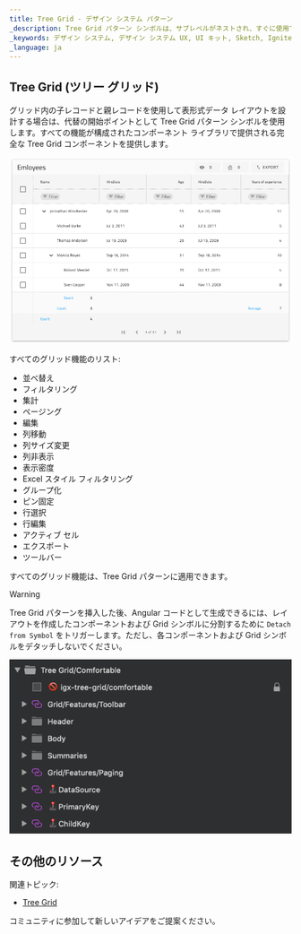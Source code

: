 ```yaml
---
title: Tree Grid - デザイン システム パターン
_description: Tree Grid パターン シンボルは、サブレベルがネストされ、すぐに使用できる要素に機能が適用された Tree Grid コンポーネントを表します。
_keywords: デザイン システム, デザイン システム UX, UI キット, Sketch, Ignite UI for Angular, Sketch to Angular, Angular, Angular デザイン システム, Sketch から コードをエクスポート, Angular 用のデザイン キット, Sketch HTML, Sketch to HTML, Sketch UI キット
_language: ja
---
```


## Tree Grid (ツリー グリッド)

グリッド内の子レコードと親レコードを使用して表形式データ レイアウトを設計する場合は、代替の開始ポイントとして Tree Grid パターン シンボルを使用します。すべての機能が構成されたコンポーネント ライブラリで提供される完全な Tree Grid コンポーネントを提供します。

<img class="responsive-img" src="../images/tree_grid.png" srcset="../images/tree_grid@2x.png 2x" />

すべてのグリッド機能のリスト:
- 並べ替え
- フィルタリング
- 集計
- ページング
- 編集
- 列移動
- 列サイズ変更
- 列非表示
- 表示密度
- Excel スタイル フィルタリング
- グループ化
- ピン固定
- 行選択
- 行編集
- アクティブ セル
- エクスポート
- ツールバー

すべてのグリッド機能は、Tree Grid パターンに適用できます。


> [!WARNING]
> Tree Grid パターンを挿入した後、Angular コードとして生成できるには、レイアウトを作成したコンポーネントおよび Grid シンボルに分割するために `Detach from Symbol` をトリガーします。ただし、各コンポーネントおよび Grid シンボルをデタッチしないでください。

<img class="responsive-img" src="../images/tree_grid_detach.png" />

## その他のリソース

関連トピック:

- [Tree Grid](../components/tree-grid.md)

コミュニティに参加して新しいアイデアをご提案ください。


